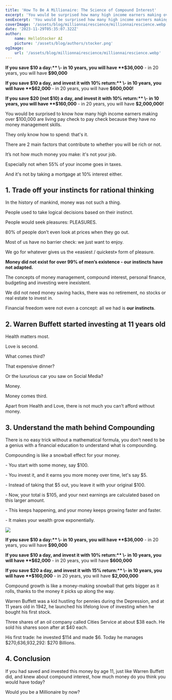 ```yaml
---
title: 'How To Be A Millionaire: The Science of Compound Interest'
excerpt: 'You would be surprised how many high income earners making over $100,000 annual salary are living pay check to pay check because they have no money management skills. They only know how to spend: that is it. There are 2 main factors that contribute to whether someone will be rich or not. It is not how much money they make. It is not their job. If you save $10 a day in 10 year you will have $90,000. If you invest $10 a day in the stock market in 10 years you will have $2,000,000! Warren Buffett was hustling for pennies and at 11 years he launched his love of markets and investing when he bought his first stock! Today he manages $270,450,230,038...'
seoExcerpt: 'You would be surprised how many high income earners making over $100,000 annual salary are living pay check to pay check because they have no money management skills. They only know how to spend: that is it. There are 2 main factors that contribute to whether someone will be rich or not. It is not how much money they make. It is not their job. If you save $10 a day in 10 year you will have $90,000. If you invest $10 a day in the stock market in 10 years you will have $2,000,000! Warren Buffett was hustling for pennies and at 11 years he launched his love of markets and investing when he bought his first stock! Today he manages $270,450,230,038...'
coverImage: '/assets/blog/millionnairescience/millionnairescience.webp'
date: '2023-11-29T05:35:07.322Z'
author:
    name: HelloStocker AI
    picture: '/assets/blog/authors/stocker.png'
ogImage:
    url: '/assets/blog/millionnairescience/millionnairescience.webp'
---
```


**If you save $10 a day:**
\- in 10 years, you will have **$36,000**
\- in 20 years, you will have **$90,000**

**If you save $10 a day, and invest it with 10% return:**
\- in 10 years, you will have **$62,000**
\- in 20 years, you will have **$600,000!**

**If you save $20 (not $10) a day, and invest it with 10% return:**
\- in 10 years, you will have **$160,000**
\- in 20 years, you will have **$2,000,000!**


You would be surprised to know how many high income earners making over $100,000 are living pay check to pay check because they have no money management skills.

They only know how to spend: that's it.

There are 2 main factors that contribute to whether you will be rich or not.

It’s not how much money you make: it's not your job.

Especially not when 55% of your income goes in taxes.

And it's not by taking a mortgage at 10% interest either.


## 1. Trade off your instincts for rational thinking

In the history of mankind, money was not such a thing. 

People used to take logical decisions based on their instinct.

People would seek pleasures: PLEASURES.

80% of people don’t even look at prices when they go out.

Most of us have no barrier check: we just want to enjoy.

We go for whatever gives us the «easiest / quickest» form of pleasure.

**Money did not exist for over 99% of men’s existence - our instincts have not adapted.**

The concepts of money management, compound interest, personal finance, budgeting and investing were inexistent. 

We did not need money saving hacks, there was no retirement, no stocks or real estate to invest in.

Financial freedom were not even a concept: all we had is **our instincts**.


## 2. Warren Buffett started investing at 11 years old

Health matters most.

Love is second.

What comes third? 

That expensive dinner? 

Or the luxurious car you saw on Social Media?

Money. 

Money comes third.

Apart from Health and Love, there is not much you can’t afford without money.


## 3. Understand the math behind Compounding

There is no easy trick without a mathematical formula, you don’t need to be a genius with a financial education to understand what is compounding.

Compounding is like a snowball effect for your money.

\- You start with some money, say $100.

\- You invest it, and it earns you more money over time, let's say $5.

\- Instead of taking that $5 out, you leave it with your original $100.

\- Now, your total is $105, and your next earnings are calculated based on this larger amount.

\- This keeps happening, and your money keeps growing faster and faster.

\- It makes your wealth grow exponentially.

![](/assets/blog/millionnairescience/snowball.png)

**If you save $10 a day:**
\- in 10 years, you will have **$36,000**
\- in 20 years, you will have **$90,000**

**If you save $10 a day, and invest it with 10% return:**
\- in 10 years, you will have **$62,000**
\- in 20 years, you will have **$600,000**

**If you save $20 a day, and invest it with 15% return:**
\- in 10 years, you will have **$160,000**
\- in 20 years, you will have **$2,000,000**

Compound growth is like a money-making snowball that gets bigger as it rolls, thanks to the money it picks up along the way.

Warren Buffett was a kid hustling for pennies during the Depression, and at 11 years old in 1942, he launched his lifelong love of investing when he bought his first stock. 

Three shares of an oil company called Cities Service at about $38 each. He sold his shares soon after at $40 each.

His first trade: he invested $114 and made $6. Today he manages $270,636,932,292: $270 Billions.

## 4. Conclusion

If you had saved and invested this money by age 11, just like Warren Buffett did, and knew about compound interest, how much money do you think you would have today? 

Would you be a Millionaire by now?